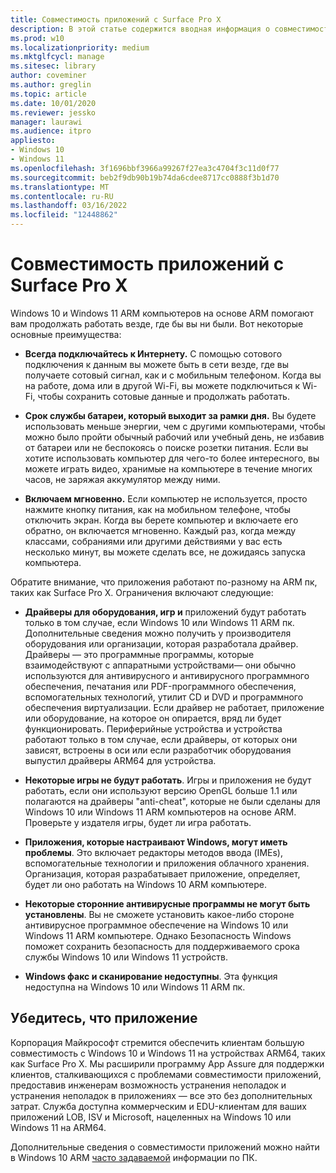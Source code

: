 ```yaml
---
title: Совместимость приложений с Surface Pro X
description: В этой статье содержится вводная информация о совместимости приложений для Surface Pro X ARM пк на основе X.
ms.prod: w10
ms.localizationpriority: medium
ms.mktglfcycl: manage
ms.sitesec: library
author: coveminer
ms.author: greglin
ms.topic: article
ms.date: 10/01/2020
ms.reviewer: jessko
manager: laurawi
ms.audience: itpro
appliesto:
- Windows 10
- Windows 11
ms.openlocfilehash: 3f1696bbf3966a99267f27ea3c4704f3c11d0f77
ms.sourcegitcommit: beb2f9db90b19b74da6cdee8717cc0888f3b1d70
ms.translationtype: MT
ms.contentlocale: ru-RU
ms.lasthandoff: 03/16/2022
ms.locfileid: "12448862"
---
```

# <a name="surface-pro-x-app-compatibility"></a>Совместимость приложений с Surface Pro X

Windows 10 и Windows 11 ARM компьютеров на основе ARM помогают вам продолжать работать везде, где бы вы ни были. Вот некоторые основные преимущества:

- **Всегда подключайтесь к Интернету.** С помощью сотового подключения к данным вы можете быть в сети везде, где вы получаете сотовый сигнал, как и с мобильным телефоном. Когда вы на работе, дома или в другой Wi-Fi, вы можете подключиться к Wi-Fi, чтобы сохранить сотовые данные и продолжать работать.

- **Срок службы батареи, который выходит за рамки дня.**  Вы будете использовать меньше энергии, чем с другими компьютерами, чтобы можно было пройти обычный рабочий или учебный день, не избавив от батареи или не беспокоясь о поиске розетки питания. Если вы хотите использовать компьютер для чего-то более интересного, вы можете играть видео, хранимые на компьютере в течение многих часов, не заряжая аккумулятор между ними.

- **Включаем мгновенно.** Если компьютер не используется, просто нажмите кнопку питания, как на мобильном телефоне, чтобы отключить экран. Когда вы берете компьютер и включаете его обратно, он включается мгновенно. Каждый раз, когда между классами, собраниями или другими действиями у вас есть несколько минут, вы можете сделать все, не дожидаясь запуска компьютера.

Обратите внимание, что приложения работают по-разному на ARM пк, таких как Surface Pro X. Ограничения включают следующие:

- **Драйверы для оборудования, игр и** приложений будут работать только в том случае, если Windows 10 или Windows 11 ARM пк. Дополнительные сведения можно получить у производителя оборудования или организации, которая разработала драйвер. Драйверы — это программные программы, которые взаимодействуют с аппаратными устройствами— они обычно используются для антивирусного и антивирусного программного обеспечения, печатания или PDF-программного обеспечения, вспомогательных технологий, утилит CD и DVD и программного обеспечения виртуализации. Если драйвер не работает, приложение или оборудование, на которое он опирается, вряд ли будет функционировать. Периферийные устройства и устройства работают только в том случае, если драйверы, от которых они зависят, встроены в оси или если разработчик оборудования выпустил драйверы ARM64 для устройства.

- **Некоторые игры не будут работать**. Игры и приложения не будут работать, если они используют версию OpenGL больше 1.1 или полагаются на драйверы "anti-cheat", которые не были сделаны для Windows 10 или Windows 11 ARM компьютеров на основе ARM. Проверьте у издателя игры, будет ли игра работать.

- **Приложения, которые настраивают Windows, могут иметь проблемы**. Это включает редакторы методов ввода (IMEs), вспомогательные технологии и приложения облачного хранения. Организация, которая разрабатывает приложение, определяет, будет ли оно работать на Windows 10 ARM компьютере.

- **Некоторые сторонние антивирусные программы не могут быть установлены**. Вы не сможете установить какое-либо стороне антивирусное программное обеспечение на Windows 10 или Windows 11 ARM компьютере. Однако Безопасность Windows поможет сохранить безопасность для поддерживаемого срока службы Windows 10 или Windows 11 устройств.

- **Windows факс и сканирование недоступны**. Эта функция недоступна на Windows 10 или Windows 11 ARM пк.

## <a name="app-assure"></a>Убедитесь, что приложение

Корпорация Майкрософт стремится обеспечить клиентам большую совместимость с Windows 10 и Windows 11 на устройствах ARM64, таких как Surface Pro X. Мы расширили программу App Assure для поддержки клиентов, сталкивающихся с проблемами совместимости приложений, предоставив инженерам возможность устранения неполадок и устранения неполадок в приложениях — все это без дополнительных затрат. Служба доступна коммерческим и EDU-клиентам для ваших приложений LOB, ISV и Microsoft, нацеленных на Windows 10 или Windows 11 на ARM64. 

Дополнительные сведения о совместимости приложений можно найти в Windows 10 ARM [часто задаваемой](https://support.microsoft.com/en-us/help/4521606) информации по ПК.
